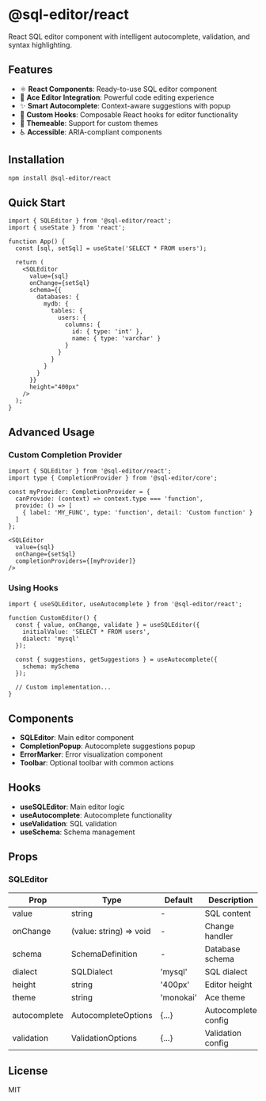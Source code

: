 # @sql-editor/react

React SQL editor component with intelligent autocomplete, validation, and syntax highlighting.

## Features

- ⚛️ **React Components**: Ready-to-use SQL editor component
- 🎨 **Ace Editor Integration**: Powerful code editing experience
- ✨ **Smart Autocomplete**: Context-aware suggestions with popup
- 🎯 **Custom Hooks**: Composable React hooks for editor functionality
- 🎨 **Themeable**: Support for custom themes
- ♿ **Accessible**: ARIA-compliant components

## Installation

```bash
npm install @sql-editor/react
```

## Quick Start

```tsx
import { SQLEditor } from '@sql-editor/react';
import { useState } from 'react';

function App() {
  const [sql, setSql] = useState('SELECT * FROM users');

  return (
    <SQLEditor
      value={sql}
      onChange={setSql}
      schema={{
        databases: {
          mydb: {
            tables: {
              users: {
                columns: {
                  id: { type: 'int' },
                  name: { type: 'varchar' }
                }
              }
            }
          }
        }
      }}
      height="400px"
    />
  );
}
```

## Advanced Usage

### Custom Completion Provider

```tsx
import { SQLEditor } from '@sql-editor/react';
import type { CompletionProvider } from '@sql-editor/core';

const myProvider: CompletionProvider = {
  canProvide: (context) => context.type === 'function',
  provide: () => [
    { label: 'MY_FUNC', type: 'function', detail: 'Custom function' }
  ]
};

<SQLEditor
  value={sql}
  onChange={setSql}
  completionProviders={[myProvider]}
/>
```

### Using Hooks

```tsx
import { useSQLEditor, useAutocomplete } from '@sql-editor/react';

function CustomEditor() {
  const { value, onChange, validate } = useSQLEditor({
    initialValue: 'SELECT * FROM users',
    dialect: 'mysql'
  });

  const { suggestions, getSuggestions } = useAutocomplete({
    schema: mySchema
  });

  // Custom implementation...
}
```

## Components

- **SQLEditor**: Main editor component
- **CompletionPopup**: Autocomplete suggestions popup
- **ErrorMarker**: Error visualization component
- **Toolbar**: Optional toolbar with common actions

## Hooks

- **useSQLEditor**: Main editor logic
- **useAutocomplete**: Autocomplete functionality
- **useValidation**: SQL validation
- **useSchema**: Schema management

## Props

### SQLEditor

| Prop | Type | Default | Description |
|------|------|---------|-------------|
| value | string | - | SQL content |
| onChange | (value: string) => void | - | Change handler |
| schema | SchemaDefinition | - | Database schema |
| dialect | SQLDialect | 'mysql' | SQL dialect |
| height | string | '400px' | Editor height |
| theme | string | 'monokai' | Ace theme |
| autocomplete | AutocompleteOptions | {...} | Autocomplete config |
| validation | ValidationOptions | {...} | Validation config |

## License

MIT


